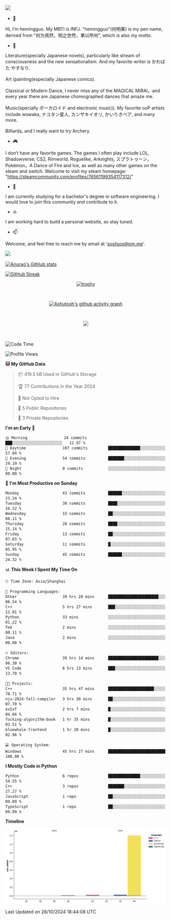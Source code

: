 ![](https://github.com/hemingguo/hemingguo/blob/main/butterfly_smile.png)

- 👋
  
Hi, I’m hemingguo. My MBTI is INFJ. "hemingguo"(何明果) is my pen name, derived from "何为焉然，明之世然，果以所何", which is also my motto.



- 🎨
  

Literature(specially Japanese novels), particularly like stream of consciousness and the new sensationalism. And my favorite writer is かわばた やすなり. <br><br>
Art (painting(especially Japanese comics). <br><br>
Classical or Modern Dance, I never miss any of the MAGICAL MIRAI，and every year there are Japanese choreographed dances that amaze me. <br><br>
Music(specially ボーカロイド and electronic music)). My favorite ooP artists include wowaka, ナユタン星人, カンザキイオリ, かいりきベア, and many more. <br><br>
Billiards, and I really want to try Archery.



- 🎮 


I don’t have any favorite games. The games I often play include LOL, Shadowverse, CS2, Rimworld, Roguelike, Arknights, スプラトゥーン，Pokémon，A Dance of Fire and Ice, as well as many other games on the steam and switch. Welcome to visit my steam homepage: "https://steamcommunity.com/profiles/76561199354117312/"



- 🌱



I am currently studying for a bachelor's degree in software engineering. I would love to join this community and contribute to it.



- ♎ 


I am working hard to build a personal website, so stay tuned.



- 📫 


Welcome, and feel free to reach me by email at 'sosljsos@pm.me'.


![](http://antzuhl.cn:4000/get/@hemingguo.readme)

[![Anurag's GitHub stats](https://github-readme-stats.vercel.app/api?username=hemingguo&show_icons=true&count_private=true&theme=aura&hide_border=true&icon_color=FF4500&text_color=76EE00)](https://github.com/anuraghazra/github-readme-stats)    



[![GitHub Streak](https://github-readme-streak-stats.herokuapp.com/?user=hemingguo&hide_border=true&theme=tokyonight)](https://git.io/streak-stats)

<div align="center">

[![trophy](https://github-profile-trophy.vercel.app/?username=hemingguo&theme=dracula)](https://github.com/ryo-ma/github-profile-trophy)

<br>

[![Ashutosh's github activity graph](https://github-readme-activity-graph.vercel.app/graph?username=hemingguo&theme=tokyo-night&hide_border=true)](https://github.com/ashutosh00710/github-readme-activity-graph)

</div>

<br>

<p align="center">
  <a href="https://skillicons.dev">
    <img src="https://skillicons.dev/icons?i=cpp,c,vim,py,clion,github,git,docker,java,js,idea,linux,md,matlab,nodejs,obsidian,pycharm,pytorch,qt,react,stackoverflow,unreal,unity,vscode,vue,windows" />
  </a>
</p>

<br>

<!--START_SECTION:waka-->
![Code Time](http://img.shields.io/badge/Code%20Time-1%2C486%20hrs%2050%20mins-blue)

![Profile Views](http://img.shields.io/badge/Profile%20Views-82-blue)

**🐱 My GitHub Data** 

> 📦 419.5 kB Used in GitHub's Storage 
 > 
> 🏆 77 Contributions in the Year 2024
 > 
> 🚫 Not Opted to Hire
 > 
> 📜 5 Public Repositories 
 > 
> 🔑 3 Private Repositories 
 > 
**I'm an Early 🐤** 

```text
🌞 Morning                24 commits          ███░░░░░░░░░░░░░░░░░░░░░░   12.97 % 
🌆 Daytime                107 commits         ██████████████░░░░░░░░░░░   57.84 % 
🌃 Evening                54 commits          ███████░░░░░░░░░░░░░░░░░░   29.19 % 
🌙 Night                  0 commits           ░░░░░░░░░░░░░░░░░░░░░░░░░   00.00 % 
```
📅 **I'm Most Productive on Sunday** 

```text
Monday                   43 commits          ██████░░░░░░░░░░░░░░░░░░░   23.24 % 
Tuesday                  30 commits          ████░░░░░░░░░░░░░░░░░░░░░   16.22 % 
Wednesday                15 commits          ██░░░░░░░░░░░░░░░░░░░░░░░   08.11 % 
Thursday                 28 commits          ████░░░░░░░░░░░░░░░░░░░░░   15.14 % 
Friday                   13 commits          ██░░░░░░░░░░░░░░░░░░░░░░░   07.03 % 
Saturday                 11 commits          █░░░░░░░░░░░░░░░░░░░░░░░░   05.95 % 
Sunday                   45 commits          ██████░░░░░░░░░░░░░░░░░░░   24.32 % 
```


📊 **This Week I Spent My Time On** 

```text
🕑︎ Time Zone: Asia/Shanghai

💬 Programming Languages: 
Other                    39 hrs 20 mins      ██████████████████████░░░   86.54 % 
C++                      5 hrs 27 mins       ███░░░░░░░░░░░░░░░░░░░░░░   12.01 % 
Python                   33 mins             ░░░░░░░░░░░░░░░░░░░░░░░░░   01.22 % 
TeX                      2 mins              ░░░░░░░░░░░░░░░░░░░░░░░░░   00.11 % 
Java                     2 mins              ░░░░░░░░░░░░░░░░░░░░░░░░░   00.08 % 

🔥 Editors: 
Chrome                   39 hrs 14 mins      ██████████████████████░░░   86.30 % 
VS Code                  6 hrs 13 mins       ███░░░░░░░░░░░░░░░░░░░░░░   13.70 % 

🐱‍💻 Projects: 
C++                      35 hrs 47 mins      ████████████████████░░░░░   78.71 % 
nju-2024-fall-compiler   3 hrs 30 mins       ██░░░░░░░░░░░░░░░░░░░░░░░   07.70 % 
exIoT                    2 hrs 7 mins        █░░░░░░░░░░░░░░░░░░░░░░░░   04.66 % 
fucking-algorithm-book   1 hr 35 mins        █░░░░░░░░░░░░░░░░░░░░░░░░   03.51 % 
bluewhale-frontend       1 hr 20 mins        █░░░░░░░░░░░░░░░░░░░░░░░░   02.96 % 

💻 Operating System: 
Windows                  45 hrs 27 mins      █████████████████████████   100.00 % 
```

**I Mostly Code in Python** 

```text
Python                   6 repos             ██████████████░░░░░░░░░░░   54.55 % 
C++                      3 repos             ███████░░░░░░░░░░░░░░░░░░   27.27 % 
JavaScript               1 repo              ██░░░░░░░░░░░░░░░░░░░░░░░   09.09 % 
TypeScript               1 repo              ██░░░░░░░░░░░░░░░░░░░░░░░   09.09 % 
```



**Timeline**

![Lines of Code chart](https://raw.githubusercontent.com/hemingguo/hemingguo/main/assets/bar_graph.png)


 Last Updated on 28/10/2024 18:44:08 UTC
<!--END_SECTION:waka-->
<!---
hemingguo/hemingguo is a ✨ special ✨ repository because its `README.md` (this file) appears on your GitHub profile.
You can click the Preview link to take a look at your changes.
--->

